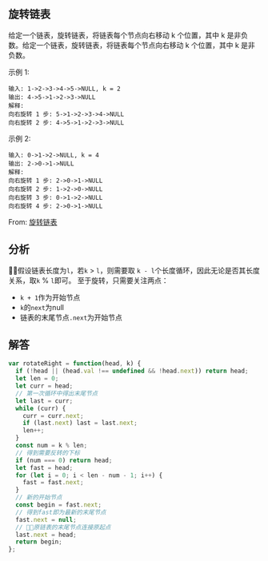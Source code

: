 ## 旋转链表

给定一个链表，旋转链表，将链表每个节点向右移动 k 个位置，其中 k 是非负数。给定一个链表，旋转链表，将链表每个节点向右移动 k 个位置，其中 k 是非负数。

示例 1:
```
输入: 1->2->3->4->5->NULL, k = 2
输出: 4->5->1->2->3->NULL
解释:
向右旋转 1 步: 5->1->2->3->4->NULL
向右旋转 2 步: 4->5->1->2->3->NULL
```
示例 2:
```
输入: 0->1->2->NULL, k = 4
输出: 2->0->1->NULL
解释:
向右旋转 1 步: 2->0->1->NULL
向右旋转 2 步: 1->2->0->NULL
向右旋转 3 步: 0->1->2->NULL
向右旋转 4 步: 2->0->1->NULL
```
From: [旋转链表](https://leetcode-cn.com/problems/rotate-list/)

## 分析
假设链表长度为`l`，若`k` > `l`，则需要取 `k - l`个长度循环，因此无论是否其长度关系，取`k` % `l`即可。
至于旋转，只需要关注两点：  
+ `k + 1`作为开始节点
+ `k`的`next`为null
+ 链表的末尾节点`.next`为开始节点

## 解答

```javascript
var rotateRight = function(head, k) {
  if (!head || (head.val !== undefined && !head.next)) return head;
  let len = 0;
  let curr = head;
  // 第一次循环中得出末尾节点
  let last = curr;
  while (curr) {
    curr = curr.next;
    if (last.next) last = last.next;
    len++;
  }
  const num = k % len;
  // 得到需要反转的下标
  if (num === 0) return head;
  let fast = head;
  for (let i = 0; i < len - num - 1; i++) {
    fast = fast.next;
  }
  // 新的开始节点
  const begin = fast.next;
  // 得到fast即为最新的末尾节点
  fast.next = null;
  // 原链表的末尾节点连接原起点
  last.next = head;
  return begin;
};
```
